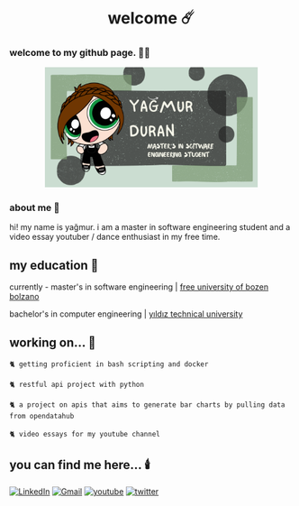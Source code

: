 <h1 align="center" height='500px'> welcome ☄️ </h1>

### welcome to my github page. 🧙‍♀️

<div align="center">
  <img src="banner.png" alt="Banner Image" width="75%">
</div>

### about me 🌙

hi! my name is yağmur. i am a master in software engineering student and a video essay youtuber / dance enthusiast in my free time.

## my education 🔮

currently - master's in software engineering | [free university of bozen bolzano](https://www.unibz.it/en/faculties/engineering/master-software-engineering/)

bachelor's in computer engineering | [yıldız technical university](http://www.bologna.yildiz.edu.tr/index.php?r=program/view&id=196&aid=3)

## working on... 🔭

    🐈 getting proficient in bash scripting and docker 

    🐈 restful api project with python
    
    🐈 a project on apis that aims to generate bar charts by pulling data from opendatahub

    🐈 video essays for my youtube channel

## you can find me here... 🕯️

[![LinkedIn][linkedin-shield]][linkedin-url]
[![Gmail][gmail-shield]][gmail-url]
[![youtube][youtube-shield]][youtube-url]
[![twitter][twitter-shield]][twitter-url]

[linkedin-shield]: https://img.shields.io/badge/linkedin-%230077B5.svg?style=for-the-badge&logo=linkedin&logoColor=white
[linkedin-url]: https://www.linkedin.com/in/ya%C4%9Fmur-duran-645510182/
[twitter-shield]: https://img.shields.io/badge/twitter-%231DA1F2.svg?style=for-the-badge&logo=Twitter&logoColor=white
[twitter-url]: https://www.linkedin.com/in/ya%C4%9Fmur-duran-645510182/
[youtube-shield]: https://img.shields.io/badge/YouTube-%23FF0000.svg?style=for-the-badge&logo=YouTube&logoColor=white
[youtube-url]: https://www.youtube.com/@CaptainRainofthe7Seas
[gmail-shield]: https://img.shields.io/badge/Gmail-D14836?style=for-the-badge&logo=gmail&logoColor=white
[gmail-url]: mailto:elifyagmurduran@gmail.com?

